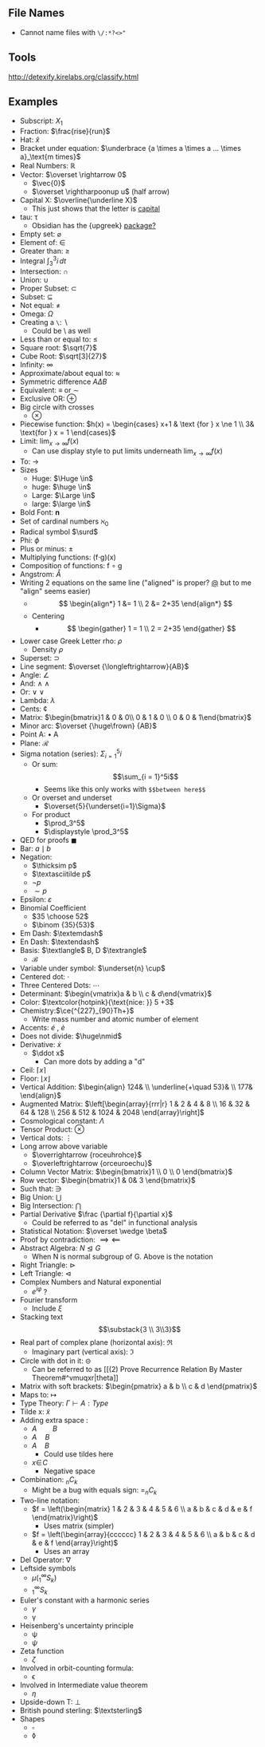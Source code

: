 ## File Names
- Cannot name files with `\/:*?<>"`

## Tools
http://detexify.kirelabs.org/classify.html

## Examples
- Subscript: $X_1$
- Fraction: $\frac{rise}{run}$
- Hat: $\widehat x$ 
- Bracket under equation: $\underbrace {a \times a \times a ... \times a}_\text{m times}$
- Real Numbers: $\mathbb{R}$ 
- Vector: $\overset \rightarrow 0$ 
	- $\vec{0}$
	- $\overset \rightharpoonup u$ (half arrow)
- Capital X: $\overline{\underline X}$ 
	- This just shows that the letter is [capital](https://youtu.be/Q_1dmoUhYBo?t=21)
- tau: $\uptau$ 
	- Obsidian has the {upgreek} [package?](https://tex.stackexchange.com/questions/40210/how-to-specify-variant-tau)
- Empty set: $\varnothing$ 
- Element of: $\in$
- Greater than: $\geq$ 
- Integral $\int_{3}^{3} i \,dt$
- Intersection: $\cap$
- Union: $\cup$ 
- Proper Subset: $\subset$ 
- Subset: $\subseteq$ 
- Not equal: $\ne$ 
- Omega: $\Omega$ 
- Creating a `\`: $\backslash$ 
	- Could be $\setminus$ as well
- Less than or equal to: $\le$ 
- Square root: $\sqrt{7}$
- Cube Root: $\sqrt[3]{27}$
- Infinity: $\infty$ 
- Approximate/about equal to: $\approx$ 
- Symmetric difference $A\Delta B$ 
- Equivalent: $\equiv$ or $\sim$ 
- Exclusive OR: $\oplus$ 
- Big circle with crosses
	- $\otimes$ 
- Piecewise function: $h(x) = \begin{cases} x+1 & \text {for } x \ne 1 \\ 3& \text{for } x = 1 \end{cases}$ 
- Limit: $\lim_{x\to\infty} f(x)$
	- Can use display style to put limits underneath $\displaystyle \lim_{x \to \infty}f(x)$ 
- To: $\to$ 
- Sizes
	- Huge: $\Huge \in$
	- huge: $\huge \in$ 
	- Large: $\Large \in$
	- large: $\large \in$ 
- Bold Font: $\textbf{n}$  
- Set of cardinal numbers $\aleph_0$
- Radical symbol $\surd$ 
- Phi: $\phi$ 
- Plus or minus: $\pm$ 
- Multiplying functions: (f$\cdot$g)(x)
- Composition of functions: f $\circ$ g
- Angstrom: $\mathring{A}$
- Writing 2 equations on the same line ("aligned" is proper? [@](https://forum.obsidian.md/t/how-to-add-a-new-line-among-math-equations-in-obsidian-markdown-editor/7399/3) but to me "align" seems easier) 
	- $$ \begin{align*}  1 &= 1 \\  2 &= 2+35  \end{align*}  $$
	- Centering
		- $$ \begin{gather}  1 = 1 \\  2 = 2+35  \end{gather}  $$
- Lower case Greek Letter rho: $\rho$ 
	- Density $\rho$ 
- Superset: $\supset$
- Line segment: $\overset {\longleftrightarrow}{AB}$
- Angle: $\angle$ 
- And: $\land$ $\wedge$ 
- Or: $\lor$ $\vee$ 
- Lambda: $\lambda$
- Cents: ¢
- Matrix: $\begin{bmatrix}1 & 0 & 0\\ 0 & 1 & 0 \\ 0 & 0 & 1\end{bmatrix}$
- Minor arc: $\overset {\huge\frown} {AB}$
- Point A: $\bullet$ A
- Plane: $\mathscr R$
- Sigma notation (series): $\Sigma_{i=1}^{5}i$
	- Or sum: $$\sum_{i = 1}^5i$$
		- Seems like this only works with `$$between here$$`
	- Or overset and underset
		- $\overset{5}{\underset{i=1}\Sigma}$
	- For product
		- $\prod_3^5$ 
		- $\displaystyle \prod_3^5$ 
- QED for proofs $\blacksquare$
- Bar: $a \mid b$
- Negation: 
	- $\thicksim p$
	- $\textasciitilde p$
	- $\lnot p$
	- $\sim p$
- Epsilon: $\varepsilon$ 
- Binomial Coefficient
	- $35 \choose 52$
	- $\binom {35}{53}$
- Em Dash: $\textemdash$ 
- En Dash: $\textendash$ 
- Basis: $\textlangle$ B, D $\textrangle$ 
	- $\mathcal{B}$
- Variable under symbol: $\underset{n} \cup$ 
- Centered dot: $\cdot$
- Three Centered Dots: $\cdots$
- Determinant: $\begin{vmatrix}a & b \\ c & d\end{vmatrix}$
- Color: $\textcolor{hotpink}{\text{nice: }} 5 +3$
- Chemistry:$\ce{^{227}_{90}Th+}$
	- Write mass number and atomic number of element
- Accents:  $\acute e$ , $\grave e$ 
- Does not divide: $\huge\nmid$
- Derivative: $\dot x$
	- $\ddot x$ 
		- Can more dots by adding a "d"
- Ceil: $\lceil{x} \rceil$
- Floor: $\lfloor x \rfloor$
- Vertical Addition: $\begin{align} 124& \\ \underline{+\quad 53}& \\ 177& \end{align}$
- Augmented Matrix: $\left[\begin{array}{rrr|r} 1 & 2 & 4 & 8 \\ 16 & 32 & 64 & 128 \\ 256 & 512 & 1024 & 2048 \end{array}\right]$
- Cosmological constant: $\Lambda$
- Tensor Product: $\otimes$ 
- Vertical dots: $\vdots$
- Long arrow above variable
	- $\overrightarrow {roceuhrohce}$
	- $\overleftrightarrow {orceuroechu}$
- Column Vector Matrix: $\begin{bmatrix}1 \\ 0 \\ 0 \end{bmatrix}$
- Row vector: $\begin{bmatrix}1 & 0&  3 \end{bmatrix}$
- Such that: $\ni$ 
- Big Union: $\bigcup$ 
- Big Intersection: $\bigcap$ 
- Partial Derivative $\frac {\partial f}{\partial x}$ 
	- Could be referred to as "del" in functional analysis
- Statistical Notation: $\overset \wedge \beta$ 
- Proof by contradiction: $\implies \impliedby$ 
- Abstract Algebra: $N \trianglelefteq G$ 
	- When N is normal subgroup of G. Above is the notation
- Right Triangle: $\triangleright$ 
- Left Triangle: $\lhd$ 
- Complex Numbers and Natural exponential
	- $e^{i\varphi}$ ? 
- Fourier transform
	- Include $\xi$ 
- Stacking text $$\substack{3 \\ 3\\3}$$
- Real part of complex plane (horizontal axis): $\Re$ 
	- Imaginary part (vertical axis): $\Im$ 
- Circle with dot in it: $\circleddash$ 
	- Can be referred to as [[(2) Prove Recurrence Relation By Master Theorem#^vmuqxr|theta]]
- Matrix with soft brackets: $\begin{pmatrix} a & b \\ c & d \end{pmatrix}$
- Maps to: $\mapsto$ 
- Type Theory: $\Gamma \vdash A : Type$ 
- Tilde x: $\tilde x$ 
- Adding extra space :
	- $A \qquad B$
	- $A \quad B$
	- $A~~~~B$
		- Could use tildes here
	- $x \in \! C$ 
		- Negative space
- Combination: $_nC_k$ 
	- Might be a bug with equals sign: $=_nC_k$ 
- Two-line notation:
	- $f = \left(\begin{matrix} 1 & 2 & 3 & 4 & 5 & 6 \\ a & b & c & d & e & f \end{matrix}\right)$
		- Uses matrix (simpler)
	- $f = \left(\begin{array}{cccccc} 1 & 2 & 3 & 4 & 5 & 6 \\ a & b & c & d & e & f \end{array}\right)$
		- Uses an array
- Del Operator: $\nabla$
- Leftside symbols
	- $\mu(^\infty_1 S_k)$
	- $^{\infty}_{1}S_k$
- Euler's constant with a harmonic series
	- $\gamma$
	- $\upgamma$ 
- Heisenberg's uncertainty principle
	- $\uppsi$ 
	- $\psi$ 
- Zeta function
	- $\zeta$
- Involved in orbit-counting formula:
	- $\upvarepsilon$
- Involved in Intermediate value theorem
	- $\eta$ 
- Upside-down T: $\bot$ 
- British pound sterling: $\textsterling$
- Shapes
	- $\square$
	- $\lozenge$ 